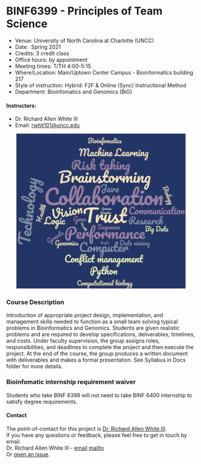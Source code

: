 # BINF6399 - Principles of Team Science 

- Venue: 	University of North Carolina at Charlotte (UNCC)
- Date: 	Spring 2021
- Credits: 3 credit class
- Office hours: by appointment
- Meeting times: T/TH 4:00-5:15
- Where/Location: Main/Uptown Center Campus - Bioinformatics building 217
- Style of instruction: Hybrid: F2F & Online (Sync) Instructional Method 
- Department: Bioinfomatics and Genomics (BiG)

#### Instructors:	
- Dr. Richard Allen White III
- Email: rwhit101@uncc.edu

<p align="center"> 
<img src="image.jpg">
</p>

### Course Description
Introduction of appropriate project design, implementation, and management skills needed to function as a small team solving typical problems in Bioinformatics and Genomics. Students are given realistic problems and are required to develop specifications, deliverables, timelines, and costs. Under faculty supervision, the group assigns roles, responsibilities, and deadlines to complete the project and then execute the project. At the end of the course, the group produces a written document with deliverables and makes a formal presentation. See Syllabus in Docs folder for more details. 

### Bioinfomatic internship requirement waiver
Students who take BINF 6399 will not need to take BINF 6400 internship to satisfy degree requirements. 

#### Contact 
The point-of-contact for this project is [Dr. Richard Allen White III](https://github.com/raw-lab).<br />
If you have any questions or feedback, please feel free to get in touch by email.  <br />
Dr. Richard Allen White III - [email](email:rwhit101@uncc.edu) [mailto](mailto:rwhit101@uncc.edu) <br />
Or [open an issue](https://github.com/raw-lab/BINF6399/issues).
